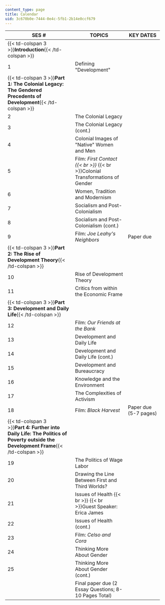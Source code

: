 ```yaml
---
content_type: page
title: Calendar
uid: 3c670b0e-7444-0e4c-5fb1-2b14e0ccf679
---
```


| SES # | TOPICS | KEY DATES |
| --- | --- | --- |
| {{< td-colspan 3 >}}**Introduction**{{< /td-colspan >}} |||
| 1 | Defining "Development" | &nbsp; |
| {{< td-colspan 3 >}}**Part 1: The Colonial Legacy: The Gendered Precedents of Development**{{< /td-colspan >}} |||
| 2 | The Colonial Legacy | &nbsp; |
| 3 | The Colonial Legacy (cont.) | &nbsp; |
| 4 | Colonial Images of "Native" Women and Men | &nbsp; |
| 5 | Film: _First Contact  {{< br >}}_  {{< br >}}Colonial Transformations of Gender | &nbsp; |
| 6 | Women, Tradition and Modernism | &nbsp; |
| 7 | Socialism and Post-Colonialism | &nbsp; |
| 8 | Socialism and Post-Colonialism (cont.) | &nbsp; |
| 9 | Film: _Joe Leahy's Neighbors_ | Paper due |
| {{< td-colspan 3 >}}**Part 2: The Rise of Development Theory**{{< /td-colspan >}} |||
| 10 | Rise of Development Theory | &nbsp; |
| 11 | Critics from within the Economic Frame | &nbsp; |
| {{< td-colspan 3 >}}**Part 3: Development and Daily Life**{{< /td-colspan >}} |||
| 12 | Film: _Our Friends at the Bank_ | &nbsp; |
| 13 | Development and Daily Life | &nbsp; |
| 14 | Development and Daily Life (cont.) | &nbsp; |
| 15 | Development and Bureaucracy | &nbsp; |
| 16 | Knowledge and the Environment | &nbsp; |
| 17 | The Complexities of Activism | &nbsp; |
| 18 | Film: _Black Harvest_ | Paper due (5-7 pages) |
| {{< td-colspan 3 >}}**Part 4: Further into Daily Life: The Politics of Poverty outside the Development Frame**{{< /td-colspan >}} |||
| 19 | The Politics of Wage Labor | &nbsp; |
| 20 | Drawing the Line Between First and Third Worlds? | &nbsp; |
| 21 | Issues of Health  {{< br >}}  {{< br >}}Guest Speaker: Erica James | &nbsp; |
| 22 | Issues of Health (cont.) | &nbsp; |
| 23 | Film: _Celso and Cora_ | &nbsp; |
| 24 | Thinking More About Gender | &nbsp; |
| 25 | Thinking More About Gender (cont.) | &nbsp; |
| &nbsp; | Final paper due (2 Essay Questions; 8-10 Pages Total)